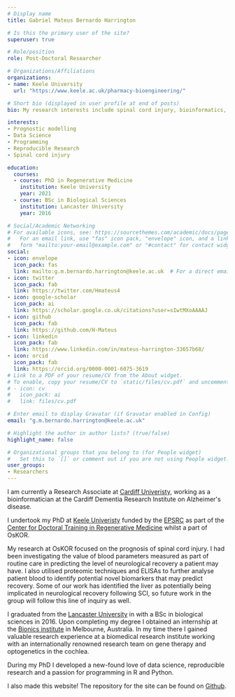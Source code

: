```yaml
---
# Display name
title: Gabriel Mateus Bernardo Harrington

# Is this the primary user of the site?
superuser: true

# Role/position
role: Post-Doctoral Researcher

# Organizations/Affiliations
organizations:
- name: Keele University
  url: "https://www.keele.ac.uk/pharmacy-bioengineering/"

# Short bio (displayed in user profile at end of posts)
bio: My research interests include spinal cord injury, bioinformatics, statistical modelling and reproducible research.

interests:
- Prognostic modelling
- Data Science
- Programming
- Reproducible Research
- Spinal cord injury

education:
  courses:
  - course: PhD in Regenerative Medicine
    institution: Keele University
    year: 2021
  - course: BSc in Biological Sciences
    institution: Lancaster University
    year: 2016

# Social/Academic Networking
# For available icons, see: https://sourcethemes.com/academic/docs/page-builder/#icons
#   For an email link, use "fas" icon pack, "envelope" icon, and a link in the
#   form "mailto:your-email@example.com" or "#contact" for contact widget.
social:
- icon: envelope
  icon_pack: fas
  link: mailto:g.m.bernardo.harrington@keele.ac.uk  # For a direct email link, use "mailto:test@example.org".
- icon: twitter
  icon_pack: fab
  link: https://twitter.com/Hmateus4
- icon: google-scholar
  icon_pack: ai
  link: https://scholar.google.co.uk/citations?user=sIwtMXoAAAAJ
- icon: github
  icon_pack: fab
  link: https://github.com/H-Mateus
- icon: linkedin
  icon_pack: fab
  link: https://www.linkedin.com/in/mateus-harrington-33657b68/
- icon: orcid
  icon_pack: fab
  link: https://orcid.org/0000-0001-6075-3619
# Link to a PDF of your resume/CV from the About widget.
# To enable, copy your resume/CV to `static/files/cv.pdf` and uncomment the lines below.
# - icon: cv
#   icon_pack: ai
#   link: files/cv.pdf

# Enter email to display Gravatar (if Gravatar enabled in Config)
email: "g.m.bernardo.harrington@keele.ac.uk"

# Highlight the author in author lists? (true/false)
highlight_name: false

# Organizational groups that you belong to (for People widget)
#   Set this to `[]` or comment out if you are not using People widget.
user_groups:
- Researchers
---
```


I am currently a Research Associate at [Cardiff Univeristy](https://www.cardiff.ac.uk/), working as a bioinformatician at the Cardiff Dementia Research Institute on Alzheimer's disease.

I undertook my PhD at [Keele Univeristy](https://www.keele.ac.uk/research/) funded by the [EPSRC](https://epsrc.ukri.org/) as part of the [Center for Doctoral Training in Regenerative Medicine](https://www.lboro.ac.uk/microsites/chemical/dtcregen-med/) whilst a part of OsKOR.

My research at OsKOR focused on the prognosis of spinal cord injury. 
I had been investigating the value of blood parameters measured as part of routine care in predicting the level of neurological recovery a patient may have.
I also utilised proteomic techniques and ELISAs to further analyse patient blood to identify potential novel biomarkers that may predict recovery.
Some of our work has identified the liver as potentially being implicated in neurological recovery following SCI, so future work in the group will follow this line of inquiry as well.

I graduated from the [Lancaster University](https://www.lancaster.ac.uk/) in with a BSc in biological sciences in 2016. 
Upon completing my degree I obtained an internship at the [Bionics institute](http://www.bionicsinstitute.org/) in Melbourne, Australia. 
In my time there I gained valuable research experience at a biomedical research institute working with an internationally renowned research team on gene therapy and optogenetics in the cochlea. 

During my PhD I developed a new-found love of data science, reproducible research and a passion for programming in R and Python.<br> 

I also made this website! 
The repository for the site can be found on [Github](https://github.com/H-Mateus/spinal-studies-rjah-site).
